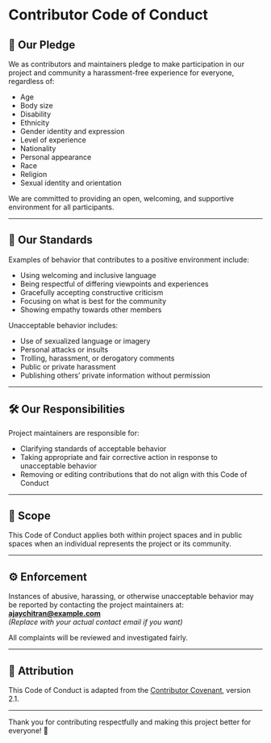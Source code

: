 # Contributor Code of Conduct

## 🌟 Our Pledge
We as contributors and maintainers pledge to make participation in our project and community a harassment-free experience for everyone, regardless of:
- Age  
- Body size  
- Disability  
- Ethnicity  
- Gender identity and expression  
- Level of experience  
- Nationality  
- Personal appearance  
- Race  
- Religion  
- Sexual identity and orientation  

We are committed to providing an open, welcoming, and supportive environment for all participants.

---

## 🤝 Our Standards
Examples of behavior that contributes to a positive environment include:
- Using welcoming and inclusive language  
- Being respectful of differing viewpoints and experiences  
- Gracefully accepting constructive criticism  
- Focusing on what is best for the community  
- Showing empathy towards other members  

Unacceptable behavior includes:
- Use of sexualized language or imagery  
- Personal attacks or insults  
- Trolling, harassment, or derogatory comments  
- Public or private harassment  
- Publishing others’ private information without permission  

---

## 🛠 Our Responsibilities
Project maintainers are responsible for:
- Clarifying standards of acceptable behavior  
- Taking appropriate and fair corrective action in response to unacceptable behavior  
- Removing or editing contributions that do not align with this Code of Conduct  

---

## 🚫 Scope
This Code of Conduct applies both within project spaces and in public spaces when an individual represents the project or its community.

---

## ⚙️ Enforcement
Instances of abusive, harassing, or otherwise unacceptable behavior may be reported by contacting the project maintainers at:
**ajaychitran@example.com**  
*(Replace with your actual contact email if you want)*

All complaints will be reviewed and investigated fairly.

---

## 💬 Attribution
This Code of Conduct is adapted from the [Contributor Covenant](https://www.contributor-covenant.org), version 2.1.

---

Thank you for contributing respectfully and making this project better for everyone! 🙌
